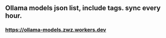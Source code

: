 ## Ollama models json list, include tags. sync every hour.

### https://ollama-models.zwz.workers.dev